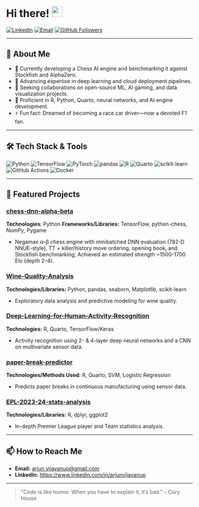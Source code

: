 # Hi there! <img src="https://media.giphy.com/media/hvRJCLFzcasrR4ia7z/giphy.gif" width="29px" height="29px">

[![LinkedIn](https://img.shields.io/badge/LinkedIn-Profile-blue)](https://www.linkedin.com/in/arjunvijayanup/)  [![Email](https://img.shields.io/badge/Email-arjun.vijayanup%40gmail.com-red)](mailto:arjun.vijayanup@gmail.com)  [![GitHub Followers](https://img.shields.io/github/followers/arjunvijayanup?label=Follow&style=social)](https://github.com/arjunvijayanup)

---

## 🚀 About Me

- 🔭 Currently developing a Chess AI engine and benchmarking it against Stockfish and AlphaZero.
- 🌱 Advancing expertise in deep learning and cloud deployment pipelines.
- 👯 Seeking collaborations on open-source ML, AI gaming, and data visualization projects.
- 💬 Proficient in R, Python, Quarto, neural networks, and AI engine development.
- ⚡ Fun fact: Dreamed of becoming a race car driver—now a devoted F1 fan.

---

## 🛠️ Tech Stack & Tools
<p>
  <img src="https://img.shields.io/badge/Python-3776AB?logo=python&logoColor=white&style=flat-square" alt="Python" />
  <img src="https://img.shields.io/badge/TensorFlow-FF6F00?logo=tensorflow&logoColor=white&style=flat-square" alt="TensorFlow" />
  <img src="https://img.shields.io/badge/PyTorch-EE4C2C?logo=pytorch&logoColor=white&style=flat-square" alt="PyTorch" />
  <img src="https://img.shields.io/badge/pandas-150458?logo=pandas&logoColor=white&style=flat-square" alt="pandas" />
  <img src="https://img.shields.io/badge/R-276DC3?logo=r&logoColor=white&style=flat-square" alt="R" />
  <img src="https://img.shields.io/badge/Quarto-137EFF?logo=quarto&logoColor=white&style=flat-square" alt="Quarto" />
  <img src="https://img.shields.io/badge/scikit--learn-F7931E?logo=scikit-learn&logoColor=white&style=flat-square" alt="scikit-learn" />
  <img src="https://img.shields.io/badge/GitHub_Actions-2088FF?logo=github&logoColor=white&style=flat-square" alt="GitHub Actions" />
  <img src="https://img.shields.io/badge/Docker-2496ED?logo=docker&logoColor=white&style=flat-square" alt="Docker" />
</p>

---

<!--## 📈 GitHub Statistics

<p align="center">
  <img src="https://github-readme-stats.vercel.app/api?username=arjunvijayanup&show_icons=true&theme=radical" alt="Your GitHub Stats" />
</p>

--->

## 📂 Featured Projects

<!-- Use GitHub’s pinning feature to pin these in your profile -->

### [chess-dnn-alpha-beta](https://github.com/arjunvijayanup/chess-dnn-alpha-beta)

**Technologies**: Python
**Frameworks/Libraries:** TensorFlow, python-chess, NumPy, Pygame
- Negamax α–β chess engine with minibatched DNN evaluation (782-D NNUE-style), TT + killer/history move ordering, opening book, and Stockfish benchmarking; Achieved an estimated strength ~1500–1700 Elo (depth 2–4).
 
### [Wine-Quality-Analysis](https://github.com/arjunvijayanup/Wine-Quality-Analysis)
**Technologies/Libraries:** Python, pandas, seaborn, Matplotlib, scikit-learn 
- Exploratory data analysis and predictive modeling for wine quality.

### [Deep-Learning-for-Human-Activity-Recognition ](https://github.com/arjunvijayanup/Deep-Learning-for-Human-Activity-Recognition)
**Technologies:** R, Quarto, TensorFlow/Keras
- Activity recognition using 2- & 4-layer deep neural networks and a CNN on multivariate sensor data.

### [paper-break-predictor](https://github.com/arjunvijayanup/paper-break-predictor)
**Technologies/Methods Used:** R, Quarto, SVM, Logistic Regression
- Predicts paper breaks in continuous manufacturing using sensor data.

### [EPL-2023-24-stats-analysis ](https://github.com/arjunvijayanup/EPL-2023-24-stats-analysis)
**Technologies/Libraries:** R, dplyr, ggplot2
- In-depth Premier League player and Team statistics analysis.

---

## 📫 How to Reach Me

- **Email:** arjun.vijayanup@gmail.com
- **LinkedIn:** https://www.linkedin.com/in/arjunvijayanup

---

> "Code is like humor. When you have to explain it, it’s bad." – Cory House

